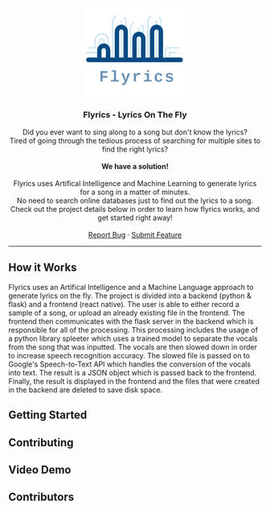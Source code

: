 <p align="center">
  <img src="./assets/logo.png" width="200px" alt="logo" />
  <h3 align="center">Flyrics - Lyrics On The Fly</h3>
  <p align="center">Did you ever want to sing along to a song but don't know the lyrics? 
  <br />
  Tired of going through the tedious process of searching for multiple sites to find the right lyrics?
  <br />
  <br />
  <strong>We have a solution!</strong>
  <br />
  <br />
  Flyrics uses Artifical Intelligence and Machine Learning to generate lyrics for a song in a matter of minutes. 
  <br />
  No need to search online databases just to find out the lyrics to a song.
  <br />
  Check out the project details below in order to learn how flyrics works, and get started right away!
  <br />
  <br />
  <a href="https://github.com/AhadKhan98/Flyrics/issues">Report Bug</a>
    ·
    <a href="https://github.com/AhadKhan98/Flyrics/issues">Submit Feature</a>
  </p>
</p>
<hr>

## How it Works

Flyrics uses an Artifical Intelligence and a Machine Language approach to generate lyrics on the fly. The project is divided into a backend (python & flask) and a frontend (react native). The user is able to either record a sample of a song, or upload an already existing file in the frontend. The frontend then communicates with the flask server in the backend which is responsible for all of the processing. This processing includes the usage of a python library spleeter which uses a trained model to separate the vocals from the song that was inputted. The vocals are then slowed down in order to increase speech recognition accuracy. The slowed file is passed on to Google's Speech-to-Text API which handles the conversion of the vocals into text. The result is a JSON object which is passed back to the frontend. Finally, the result is displayed in the frontend and the files that were created in the backend are deleted to save disk space.

## Getting Started

## Contributing

## Video Demo

## Contributors


